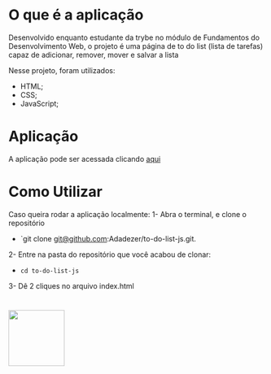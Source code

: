 # O que é a aplicação
Desenvolvido enquanto estudante da trybe no módulo de Fundamentos do Desenvolvimento Web, o projeto é uma página de to do list (lista de tarefas) capaz de adicionar, remover, mover e salvar a lista

Nesse projeto, foram utilizados:
* HTML;
* CSS;
* JavaScript;

# Aplicação
A aplicação pode ser acessada clicando [aqui](https://to-do-list-js-three.vercel.app/)

# Como Utilizar
Caso queira rodar a aplicação localmente:
 1- Abra o terminal, e clone o repositório 
 
 - `git clone git@github.com:Adadezer/to-do-list-js.git.

  2- Entre na pasta do repositório que você acabou de clonar:
 - `cd to-do-list-js`

  3- Dê 2 cliques no arquivo index.html
#
<span >
  <a href="www.linkedin.com/in/adadezer-iwazaki" target="_blank"><img width="110em" src="https://img.shields.io/badge/linkedin-%230077B5.svg?style=for-the-badge&logo=linkedin&logoColor=white"></a>
</span>
